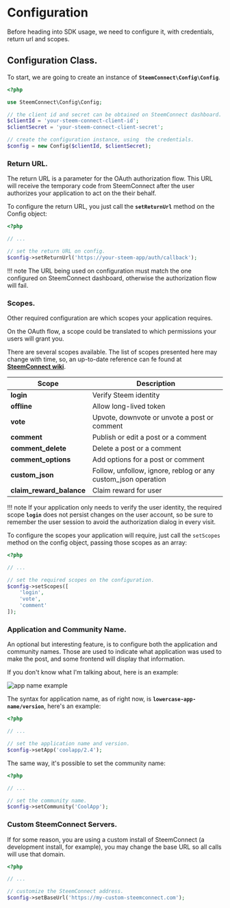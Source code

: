# Configuration

Before heading into SDK usage, we need to configure it, with credentials, return url and scopes.

## Configuration Class.

To start, we are going to create an instance of **`SteemConnect\Config\Config`**.

``` php
<?php

use SteemConnect\Config\Config;

// the client id and secret can be obtained on SteemConnect dashboard.
$clientId = 'your-steem-connect-client-id';
$clientSecret = 'your-steem-connect-client-secret';

// create the configuration instance, using  the credentials.
$config = new Config($clientId, $clientSecret);
```

### Return URL.

The return URL is a parameter for the OAuth authorization flow. This URL will receive
the temporary code from SteemConnect after the user authorizes your application
to act on the their behalf.

To configure the return URL, you just call the **`setReturnUrl`** method on the Config object:

``` php
<?php

// ...

// set the return URL on config.
$config->setReturnUrl('https://your-steem-app/auth/callback');
```

!!! note
    The URL being used on configuration must match the one configured on SteemConnect dashboard, otherwise the authorization flow will fail.

### Scopes.

Other required configuration are which scopes your application requires.

On the OAuth flow, a scope could be translated to which permissions your users will grant you.

There are several scopes available. The list of scopes presented here may change with time, so, an up-to-date reference can fe found at **[SteemConnect wiki](https://github.com/steemit/steemconnect/wiki/OAuth-2#scopes)**.

| Scope                    | Description
| -                        | -
| **login**                | Verify Steem identity
| **offline**              | Allow long-lived token
| **vote**                 | Upvote, downvote or unvote a post or comment
| **comment**              | Publish or edit a post or a comment
| **comment_delete**       | Delete a post or a comment
| **comment_options**      | Add options for a post or comment
| **custom_json**          | Follow, unfollow, ignore, reblog or any custom_json operation
| **claim_reward_balance** | Claim reward for user

!!! note
    If your application only needs to verify the user identity, the required scope **`login`** does not persist changes on the user account, so be sure to remember the user session to avoid the authorization dialog in every visit.
    
To configure the scopes your application will require, just call the `setScopes` method on the config object, passing those scopes as an array:

``` php
<?php

// ...

// set the required scopes on the configuration.
$config->setScopes([
    'login',
    'vote',
    'comment'
]);

```

### Application and Community Name.

An optional but interesting feature, is to configure both the application and community names. Those are used to indicate
what application was used to make the post, and some frontend will display that information.

If you don't know what I'm talking about, here is an example:

![app name example](https://ipfs.io/ipfs/Qmcesk7EDVRr1t1kgD7P4AfsycZcka7gafvNpMnKdq3APi)

The syntax for application name, as of right now, is **`lowercase-app-name/version`**, here's an example:

``` php
<?php

// ...

// set the application name and version.
$config->setApp('coolapp/2.4');
```

The same way, it's possible to set the community name:

``` php
<?php

// ...

// set the community name.
$config->setCommunity('CoolApp');
```

### Custom SteemConnect Servers.

If for some reason, you are using a custom install of SteemConnect (a development install, for example), you may
change the base URL so all calls will use that domain.

``` php
<?php

// ...

// customize the SteemConnect address.
$config->setBaseUrl('https://my-custom-steemconnect.com');

```